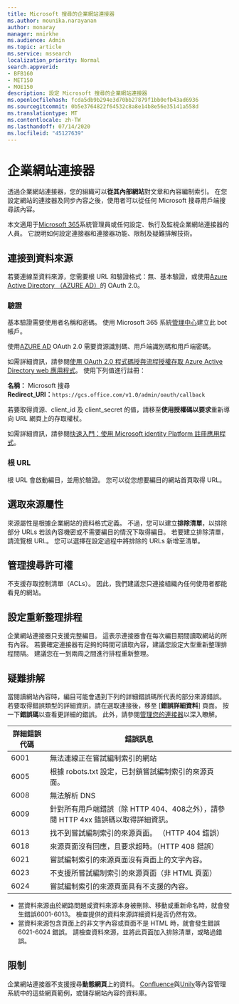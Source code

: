 ```yaml
---
title: Microsoft 搜尋的企業網站連接器
ms.author: mounika.narayanan
author: monaray
manager: mnirkhe
ms.audience: Admin
ms.topic: article
ms.service: mssearch
localization_priority: Normal
search.appverid:
- BFB160
- MET150
- MOE150
description: 設定 Microsoft 搜尋的企業網站連接器
ms.openlocfilehash: fcda5db9b294e3d70bb27879f1bb0efb43ad6936
ms.sourcegitcommit: 0b5e3764822f64532c8a8e14b8e56e35141a558d
ms.translationtype: MT
ms.contentlocale: zh-TW
ms.lasthandoff: 07/14/2020
ms.locfileid: "45127639"
---
```

# <a name="enterprise-websites-connector"></a>企業網站連接器

透過企業網站連接器，您的組織可以**從其內部網站**對文章和內容編制索引。 在您設定網站的連接器及同步內容之後，使用者可以從任何 Microsoft 搜尋用戶端搜尋該內容。

本文適用于[Microsoft 365](https://www.microsoft.com/microsoft-365)系統管理員或任何設定、執行及監視企業網站連接器的人員。 它說明如何設定連接器和連接器功能、限制及疑難排解技術。  

## <a name="connect-to-a-data-source"></a>連接到資料來源 
若要連線至資料來源，您需要根 URL 和驗證格式：無、基本驗證，或使用[Azure Active Directory （AZURE AD）](https://docs.microsoft.com/azure/active-directory/)的 OAuth 2.0。

### <a name="authentication"></a>驗證 
基本驗證需要使用者名稱和密碼。 使用 Microsoft 365 系統[管理中心](https://admin.microsoft.com)建立此 bot 帳戶。

使用[AZURE AD](https://docs.microsoft.com/azure/active-directory/) OAuth 2.0 需要資源識別碼、用戶端識別碼和用戶端密碼。

如需詳細資訊，請參閱[使用 OAuth 2.0 程式碼授與流程授權存取 Azure Active Directory web 應用程式](https://docs.microsoft.com/azure/active-directory/develop/v1-protocols-oauth-code)。 使用下列值進行註冊：

**名稱：** Microsoft 搜尋 <br/>
**Redirect_URI：**`https://gcs.office.com/v1.0/admin/oauth/callback`

若要取得資源、client_id 及 client_secret 的值，請移至**使用授權碼以要求**重新導向 URL 網頁上的存取權杖。

如需詳細資訊，請參閱[快速入門：使用 Microsoft identity Platform 註冊應用程式](https://docs.microsoft.com/azure/active-directory/develop/quickstart-register-app)。

### <a name="root-url"></a>根 URL
根 URL 會啟動編目，並用於驗證。 您可以從您想要編目的網站首頁取得 URL。

## <a name="select-the-source-properties"></a>選取來源屬性 
來源屬性是根據企業網站的資料格式定義。 不過，您可以建立**排除清單**，以排除部分 URLs 若該內容機密或不需要編目的情況下取得編目。 若要建立排除清單，請流覽根 URL。 您可以選擇在設定過程中將排除的 URLs 新增至清單。

## <a name="manage-search-permissions"></a>管理搜尋許可權 
不支援存取控制清單（ACLs）。 因此，我們建議您只連接組織內任何使用者都能看見的網站。

## <a name="set-the-refresh-schedule"></a>設定重新整理排程
企業網站連接器只支援完整編目。 這表示連接器會在每次編目期間讀取網站的所有內容。 若要確定連接器有足夠的時間可讀取內容，建議您設定大型重新整理排程間隔。 建議您在一到兩周之間進行排程重新整理。

## <a name="troubleshooting"></a>疑難排解
當閱讀網站內容時，編目可能會遇到下列的詳細錯誤碼所代表的部分來源錯誤。 若要取得錯誤類型的詳細資訊，請在選取連接後，移至 [**錯誤詳細資料**] 頁面。 按一下**錯誤碼**以查看更詳細的錯誤。 此外，請參閱[管理您的連接器](https://docs.microsoft.com/microsoftsearch/manage-connector)以深入瞭解。

 詳細錯誤代碼 | 錯誤訊息
 --- | --- 
 6001   | 無法連線正在嘗試編制索引的網站 
 6005 | 根據 robots.txt 設定，已封鎖嘗試編制索引的來源頁面。
 6008 | 無法解析 DNS
 6009 | 針對所有用戶端錯誤（除 HTTP 404、408之外），請參閱 HTTP 4xx 錯誤碼以取得詳細資訊。
 6013 | 找不到嘗試編制索引的來源頁面。 （HTTP 404 錯誤）
 6018 | 來源頁面沒有回應，且要求超時。（HTTP 408 錯誤）
 6021 | 嘗試編制索引的來源頁面沒有頁面上的文字內容。
 6023 | 不支援所嘗試編制索引的來源頁面（非 HTML 頁面）
 6024 | 嘗試編制索引的來源頁面具有不支援的內容。

* 當資料來源由於網路問題或資料來源本身被刪除、移動或重新命名時，就會發生錯誤6001-6013。 檢查提供的資料來源詳細資料是否仍然有效。
* 當資料來源包含頁面上的非文字內容或頁面不是 HTML 時，就會發生錯誤6021-6024 錯誤。 請檢查資料來源，並將此頁面加入排除清單，或略過錯誤。

## <a name="limitations"></a>限制
企業網站連接器不支援搜尋**動態網頁**上的資料。 [Confluence](https://www.atlassian.com/software/confluence)與[Unily](https://www.unily.com/)等內容管理系統中的這些網頁範例，或儲存網站內容的資料庫。
